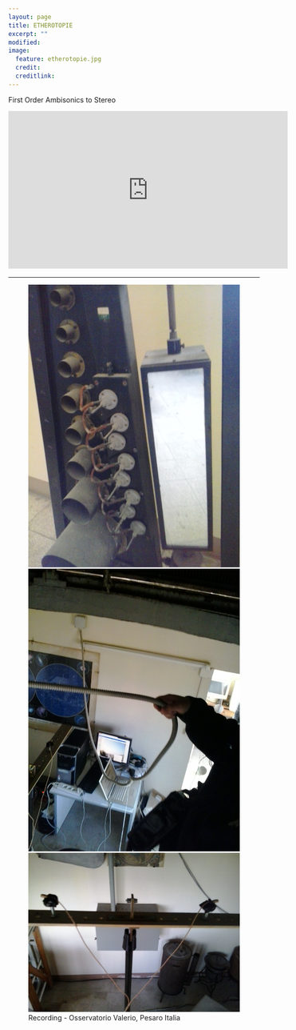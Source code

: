 ```yaml
---
layout: page
title: ETHEROTOPIE
excerpt: ""
modified: 
image:
  feature: etherotopie.jpg
  credit: 
  creditlink: 
---
```


First Order Ambisonics to Stereo

<iframe width="560" height="315" src="https://www.youtube.com/embed/tQFToiL1jiU" frameborder="0"> </iframe>

---

<figure>
	<img src="/images/photo_ethero/1.jpg" alt="image">
	<img src="/images/photo_ethero/2.jpg" alt="image">
	<img src="/images/photo_ethero/3.jpg" alt="image">
<figcaption>Recording - Osservatorio Valerio, Pesaro Italia</figcaption>
</figure>

